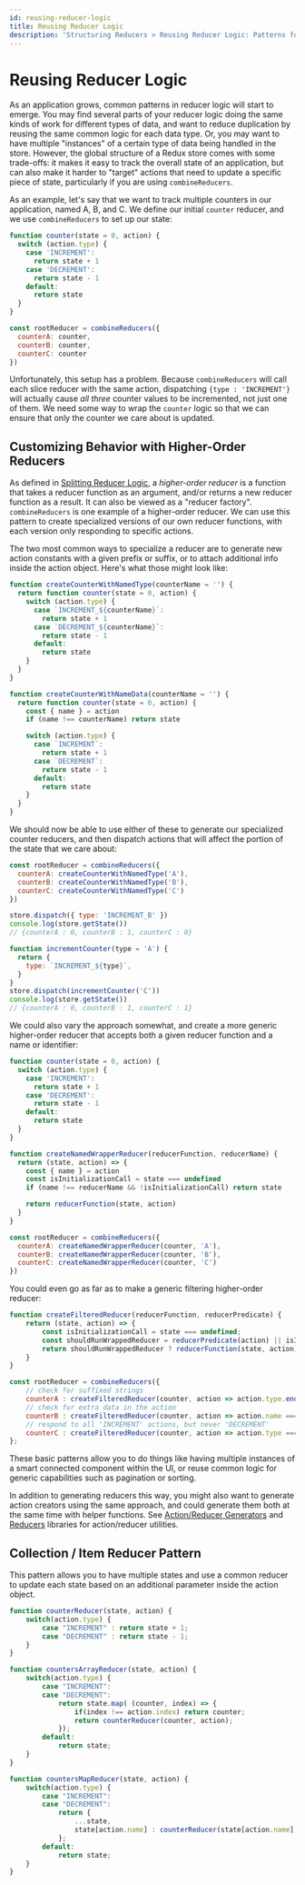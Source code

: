 ```yaml
---
id: reusing-reducer-logic
title: Reusing Reducer Logic
description: 'Structuring Reducers > Reusing Reducer Logic: Patterns for creating reusable reducers'
---
```


# Reusing Reducer Logic

As an application grows, common patterns in reducer logic will start to emerge. You may find several parts of your reducer logic doing the same kinds of work for different types of data, and want to reduce duplication by reusing the same common logic for each data type. Or, you may want to have multiple "instances" of a certain type of data being handled in the store. However, the global structure of a Redux store comes with some trade-offs: it makes it easy to track the overall state of an application, but can also make it harder to "target" actions that need to update a specific piece of state, particularly if you are using `combineReducers`.

As an example, let's say that we want to track multiple counters in our application, named A, B, and C. We define our initial `counter` reducer, and we use `combineReducers` to set up our state:

```js
function counter(state = 0, action) {
  switch (action.type) {
    case 'INCREMENT':
      return state + 1
    case 'DECREMENT':
      return state - 1
    default:
      return state
  }
}

const rootReducer = combineReducers({
  counterA: counter,
  counterB: counter,
  counterC: counter
})
```

Unfortunately, this setup has a problem. Because `combineReducers` will call each slice reducer with the same action, dispatching `{type : 'INCREMENT'}` will actually cause _all three_ counter values to be incremented, not just one of them. We need some way to wrap the `counter` logic so that we can ensure that only the counter we care about is updated.

## Customizing Behavior with Higher-Order Reducers

As defined in [Splitting Reducer Logic](SplittingReducerLogic.md), a _higher-order reducer_ is a function that takes a reducer function as an argument, and/or returns a new reducer function as a result. It can also be viewed as a "reducer factory". `combineReducers` is one example of a higher-order reducer. We can use this pattern to create specialized versions of our own reducer functions, with each version only responding to specific actions.

The two most common ways to specialize a reducer are to generate new action constants with a given prefix or suffix, or to attach additional info inside the action object. Here's what those might look like:

```js
function createCounterWithNamedType(counterName = '') {
  return function counter(state = 0, action) {
    switch (action.type) {
      case `INCREMENT_${counterName}`:
        return state + 1
      case `DECREMENT_${counterName}`:
        return state - 1
      default:
        return state
    }
  }
}

function createCounterWithNameData(counterName = '') {
  return function counter(state = 0, action) {
    const { name } = action
    if (name !== counterName) return state

    switch (action.type) {
      case `INCREMENT`:
        return state + 1
      case `DECREMENT`:
        return state - 1
      default:
        return state
    }
  }
}
```

We should now be able to use either of these to generate our specialized counter reducers, and then dispatch actions that will affect the portion of the state that we care about:

```js
const rootReducer = combineReducers({
  counterA: createCounterWithNamedType('A'),
  counterB: createCounterWithNamedType('B'),
  counterC: createCounterWithNamedType('C')
})

store.dispatch({ type: 'INCREMENT_B' })
console.log(store.getState())
// {counterA : 0, counterB : 1, counterC : 0}

function incrementCounter(type = 'A') {
  return {
    type: `INCREMENT_${type}`, 
  }
}
store.dispatch(incrementCounter('C'))
console.log(store.getState())
// {counterA : 0, counterB : 1, counterC : 1}
```

We could also vary the approach somewhat, and create a more generic higher-order reducer that accepts both a given reducer function and a name or identifier:

```js
function counter(state = 0, action) {
  switch (action.type) {
    case 'INCREMENT':
      return state + 1
    case 'DECREMENT':
      return state - 1
    default:
      return state
  }
}

function createNamedWrapperReducer(reducerFunction, reducerName) {
  return (state, action) => {
    const { name } = action
    const isInitializationCall = state === undefined
    if (name !== reducerName && !isInitializationCall) return state

    return reducerFunction(state, action)
  }
}

const rootReducer = combineReducers({
  counterA: createNamedWrapperReducer(counter, 'A'),
  counterB: createNamedWrapperReducer(counter, 'B'),
  counterC: createNamedWrapperReducer(counter, 'C')
})
```

You could even go as far as to make a generic filtering higher-order reducer:

```js
function createFilteredReducer(reducerFunction, reducerPredicate) {
    return (state, action) => {
        const isInitializationCall = state === undefined;
        const shouldRunWrappedReducer = reducerPredicate(action) || isInitializationCall;
        return shouldRunWrappedReducer ? reducerFunction(state, action) : state;
    }
}

const rootReducer = combineReducers({
    // check for suffixed strings
    counterA : createFilteredReducer(counter, action => action.type.endsWith('_A')),
    // check for extra data in the action
    counterB : createFilteredReducer(counter, action => action.name === 'B'),
    // respond to all 'INCREMENT' actions, but never 'DECREMENT'
    counterC : createFilteredReducer(counter, action => action.type === 'INCREMENT')
};
```

These basic patterns allow you to do things like having multiple instances of a smart connected component within the UI, or reuse common logic for generic capabilities such as pagination or sorting.

In addition to generating reducers this way, you might also want to generate action creators using the same approach, and could generate them both at the same time with helper functions. See [Action/Reducer Generators](https://github.com/markerikson/redux-ecosystem-links/blob/master/action-reducer-generators.md) and [Reducers](https://github.com/markerikson/redux-ecosystem-links/blob/master/reducers.md) libraries for action/reducer utilities.

## Collection / Item Reducer Pattern

This pattern allows you to have multiple states and use a common reducer to update each state based on an additional parameter inside the action object.

```js
function counterReducer(state, action) {
    switch(action.type) {
        case "INCREMENT" : return state + 1;
        case "DECREMENT" : return state - 1;
    }
}

function countersArrayReducer(state, action) {
    switch(action.type) {
        case "INCREMENT":
        case "DECREMENT":
            return state.map( (counter, index) => {
                if(index !== action.index) return counter;
                return counterReducer(counter, action);
            });
        default:
            return state;
    }
}

function countersMapReducer(state, action) {
    switch(action.type) {
        case "INCREMENT":
        case "DECREMENT":
            return {
                ...state,
                state[action.name] : counterReducer(state[action.name], action)
            };
        default:
            return state;
    }
}
```

